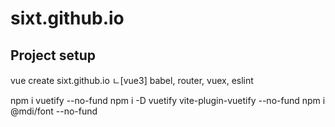 # sixt.github.io

## Project setup

vue create sixt.github.io
ㄴ[vue3] babel, router, vuex, eslint

npm i vuetify --no-fund
npm i -D vuetify vite-plugin-vuetify --no-fund
npm i @mdi/font --no-fund
